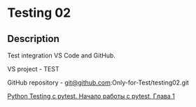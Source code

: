 # Testing 02

## Description

Test integration VS Code and GitHub.

VS project - TEST

GitHub repository - git@github.com:Only-for-Test/testing02.git

[Python Testing с pytest. Начало работы с pytest, Глава 1](https://habr.com/ru/articles/448782/)